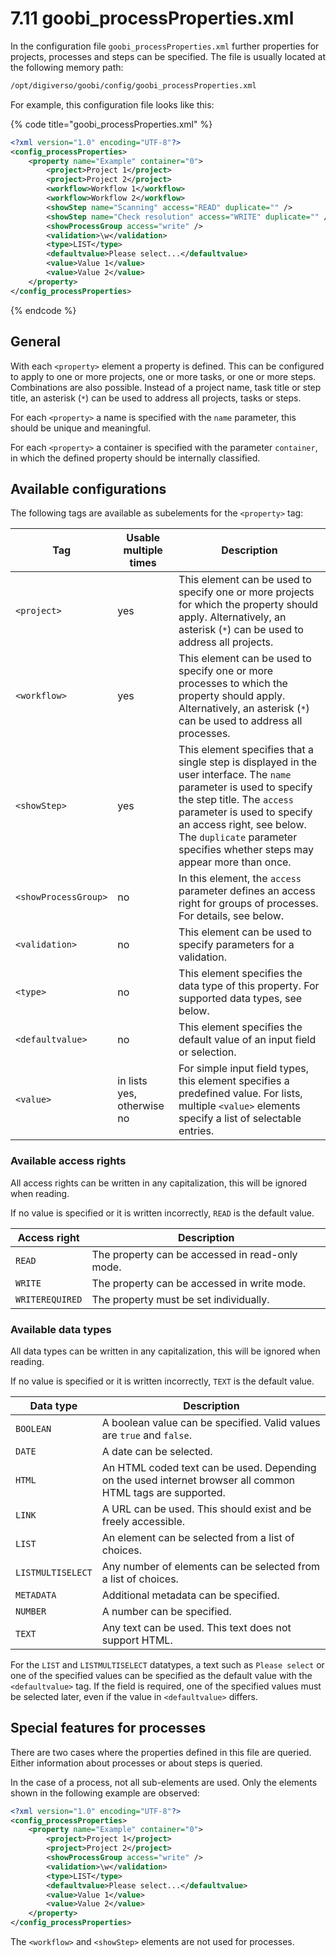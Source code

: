 # 7.11 goobi\_processProperties.xml

In the configuration file `goobi_processProperties.xml` further properties for projects, processes and steps can be specified. The file is usually located at the following memory path:

```bash
/opt/digiverso/goobi/config/goobi_processProperties.xml
```

For example, this configuration file looks like this:

{% code title="goobi_processProperties.xml" %}
```xml
<?xml version="1.0" encoding="UTF-8"?>
<config_processProperties>
	<property name="Example" container="0">
		<project>Project 1</project>
		<project>Project 2</project>
		<workflow>Workflow 1</workflow>
		<workflow>Workflow 2</workflow>
		<showStep name="Scanning" access="READ" duplicate="" />
		<showStep name="Check resolution" access="WRITE" duplicate="" />
		<showProcessGroup access="write" />
		<validation>\w</validation>
		<type>LIST</type>
		<defaultvalue>Please select...</defaultvalue>
		<value>Value 1</value>
		<value>Value 2</value>
	</property>
</config_processProperties>
```
{% endcode %}

## General

With each `<property>` element a property is defined. This can be configured to apply to one or more projects, one or more tasks, or one or more steps. Combinations are also possible. Instead of a project name, task title or step title, an asterisk (`*`) can be used to address all projects, tasks or steps.

For each `<property>` a name is specified with the `name` parameter, this should be unique and meaningful.

For each `<property>` a container is specified with the parameter `container`, in which the defined property should be internally classified.

## Available configurations

The following tags are available as subelements for the `<property>` tag:

| Tag                  | Usable multiple times      | Description |
| -------------------- | -------------------------- | ------------------------------------------ |
| `<project>`          | yes                        | This element can be used to specify one or more projects for which the property should apply. Alternatively, an asterisk (`*`) can be used to address all projects. |
| `<workflow>`         | yes                        | This element can be used to specify one or more processes to which the property should apply. Alternatively, an asterisk (`*`) can be used to address all processes. |
| `<showStep>`         | yes                        | This element specifies that a single step is displayed in the user interface. The `name` parameter is used to specify the step title. The `access` parameter is used to specify an access right, see below. The `duplicate` parameter specifies whether steps may appear more than once. |
| `<showProcessGroup>` | no                         | In this element, the `access` parameter defines an access right for groups of processes. For details, see below. |
| `<validation>`       | no                         | This element can be used to specify parameters for a validation. |
| `<type>`             | no                         | This element specifies the data type of this property. For supported data types, see below. |
| `<defaultvalue>`     | no                         | This element specifies the default value of an input field or selection. |
| `<value>`            | in lists yes, otherwise no | For simple input field types, this element specifies a predefined value. For lists, multiple `<value>` elements specify a list of selectable entries. |

### Available access rights

<!--- Note for developers: The access rights are defined in the enum org.goobi.production.properties.AccessCondition. -->

All access rights can be written in any capitalization, this will be ignored when reading.

If no value is specified or it is written incorrectly, `READ` is the default value.

| Access right    | Description                                     |
| --------------- | ------------------------------------------------- |
| `READ`          | The property can be accessed in read-only mode. |
| `WRITE`         | The property can be accessed in write mode.  |
| `WRITEREQUIRED` | The property must be set individually.   |

### Available data types

<!--- Note for developers: The data types are defined in the enum org.goobi.production.properties.Type. -->

All data types can be written in any capitalization, this will be ignored when reading.

If no value is specified or it is written incorrectly, `TEXT` is the default value.

| Data type         | Description |
| ----------------- | ----------- |
| `BOOLEAN`         | A boolean value can be specified. Valid values are `true` and `false`. |
| `DATE`            | A date can be selected. |
| `HTML`            | An HTML coded text can be used. Depending on the used internet browser all common HTML tags are supported. |
| `LINK`            | A URL can be used. This should exist and be freely accessible. |
| `LIST`            | An element can be selected from a list of choices. |
| `LISTMULTISELECT` | Any number of elements can be selected from a list of choices. |
| `METADATA`        | Additional metadata can be specified. |
| `NUMBER`          | A number can be specified. |
| `TEXT`            | Any text can be used. This text does not support HTML. |

For the `LIST` and `LISTMULTISELECT` datatypes, a text such as `Please select` or one of the specified values can be specified as the default value with the `<defaultvalue>` tag. If the field is required, one of the specified values must be selected later, even if the value in `<defaultvalue>` differs.

## Special features for processes

There are two cases where the properties defined in this file are queried. Either information about processes or about steps is queried.

In the case of a process, not all sub-elements are used. Only the elements shown in the following example are observed:

```xml
<?xml version="1.0" encoding="UTF-8"?>
<config_processProperties>
	<property name="Example" container="0">
		<project>Project 1</project>
		<project>Project 2</project>
		<showProcessGroup access="write" />
		<validation>\w</validation>
		<type>LIST</type>
		<defaultvalue>Please select...</defaultvalue>
		<value>Value 1</value>
		<value>Value 2</value>
	</property>
</config_processProperties>
```

The `<workflow>` and `<showStep>` elements are not used for processes.
